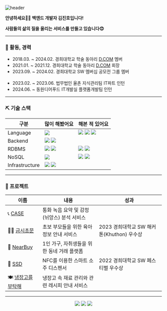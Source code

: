 ![header](https://github.com/lomayd/lomayd/assets/82189072/c77be887-694e-4a5e-ae7c-5084c5d993ae)

**안녕하세요👋🏻 백엔드 개발자 김진호입니다!**

**사람들의 삶의 질을 올리는 서비스를 만들고 있습니다😊**

---

### 🎒 활동, 경력
- 2018.03. ~ 2024.02. 경희대학교 학술 동아리 [D.COM](https://github.com/Dcom-KHU) 멤버
- 2021.01. ~ 2021.12. 경희대학교 학술 동아리 [D.COM](https://github.com/Dcom-KHU) 회장
- 2023.09. ~ 2024.02. 경희대학교 SW 멤버십 공모전 그룹 멤버
<br/></br>
- 2023.02. ~ 2023.06. 법무법인 율촌 지식관리팀 IT파트 인턴
- 2024.06. ~ 동원디어푸드 IT개발실 플랫폼개발팀 인턴

---

### ⛏️ 기술 스택

구분|많이 해봤어요|해본 적 있어요
---|---|---|
Language|<a><img src="https://img.shields.io/badge/Java-EA4335?style=flat-square&logo=openjdk&logoColor=ffffff"></a>|<img src="https://img.shields.io/badge/C-%2300599C?style=flat-square&logo=c&logoColor=ffffff"></a> <img src="https://img.shields.io/badge/C++-%2300599C?style=flat-square&logo=c%2B%2B&logoColor=ffffff"> <img src="https://img.shields.io/badge/Python-3776AB?style=flat-square&logo=Python&logoColor=ffffff"></a>
Backend|<a><img src="https://img.shields.io/badge/Spring-6DB33F?style=flat-square&logo=spring&logoColor=ffffff"></a> <a><img src="https://img.shields.io/badge/SpringBoot-6DB33F?style=flat-square&logo=springboot&logoColor=ffffff"></a>
RDBMS|<a><img src="https://img.shields.io/badge/MySQL-4479A1?style=flat-square&logo=MySQL&logoColor=ffffff"/></a> <a><img src="https://img.shields.io/badge/Microsoft%20SQL%20Server-CC2927?style=flat-square&logo=microsoft%20sql%20server&logoColor=ffffff"/></a>|<img src="https://img.shields.io/badge/Oracle-F80000?style=flat-square&logo=oracle&logoColor=ffffff"/></a> <img src="https://img.shields.io/badge/PostgreSQL-%23316192?style=flat-square&logo=postgresql&logoColor=ffffff"/></a>
NoSQL|<a><img src="https://img.shields.io/badge/MongoDB-6DB33F?style=flat-square&logo=MongoDB&logoColor=ffffff"/></a>|<img src="https://img.shields.io/badge/Redis-%23DD0031?style=flat-square&logo=redis&logoColor=ffffff"/></a> <img src="https://img.shields.io/badge/-ElasticSearch-005571?style=flat-square&logo=elasticsearch&logoColor=ffffff"/></a>
Infrastructure|<a><img src="https://img.shields.io/badge/Docker-2496ED?style=flat-square&logo=Docker&logoColor=ffffff"/></a> <a><img src="https://img.shields.io/badge/Amazon%20AWS-232F3E?style=flat-square&logo=Amazon%20AWS&logoColor=ffffff"/></a>

---

### 📝 프로젝트
이름|내용|성과
---|---|---|
📞 [CASE](https://github.com/khu-capstone-design-case/case-backend)|통화 녹음 요약 및 감정(뉘앙스) 분석 서비스
👶🏻 [금시초문](https://github.com/khuthon-parenting-sim/parenting-sim-backend)|초보 부모들을 위한 육아 정보 안내 서비스|2023 경희대학교 SW 해커톤(Khuthon) 우수상
🥕 [NearBuy](https://github.com/Dcom-KHU/nearbuy-backend)|1인 가구, 자취생들을 위한 동네 거래 플랫폼|
🍺 [SSD](https://github.com/new-tech-project-2/ssd-backend)|NFC를 이용한 스마트 소주 디스펜서|2022 경희대학교 SW 페스티벌 우수상
🍽️ [냉장고를 부탁해](https://github.com/Dcom-KHU/refrigerator-api-server)|냉장고 속 재료 관리와 관련 레시피 안내 서비스|

---

<div align="center">
  <a href="mailto:jinho1016@naver.com"><img src="https://img.shields.io/badge/Email-03C75A?style=flat-square&logo=Naver&logoColor=ffffff"/></a>
  <a href="https://lomayd.github.io/"><img src="https://img.shields.io/badge/Blog-4285F4?style=flat-square&logo=google-docs&logoColor=ffffff"/></a>
  <a href="https://lomayd.github.io/portfolio"><img src="https://img.shields.io/badge/Portfolio-000000?style=flat-square&logo=Notion&logoColor=ffffff"/></a>
</div>
